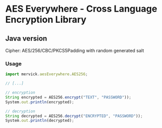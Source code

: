 # AES Everywhere - Cross Language Encryption Library

## Java version

Cipher: AES/256/CBC/PKCS5Padding with random generated salt

### Usage

```js
import mervick.aesEverywhere.AES256;

// [...]

// encryption
String encrypted = AES256.encrypt("TEXT", "PASSWORD"));
System.out.println(encrypted);

// decryption
String decrypted = AES256.decrypt("ENCRYPTED", "PASSWORD"));
System.out.println(decrypted);

```
